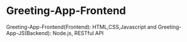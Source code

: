 # Greeting-App-Frontend
Greeting-App-Frontend(Frontend): HTML,CSS,Javascript and Greeting-App-JS(Backend): Node.js, RESTful API 
